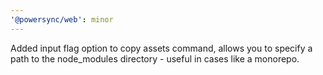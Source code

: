 ```yaml
---
'@powersync/web': minor
---
```


Added input flag option to copy assets command, allows you to specify a path to the node_modules directory - useful in cases like a monorepo.
